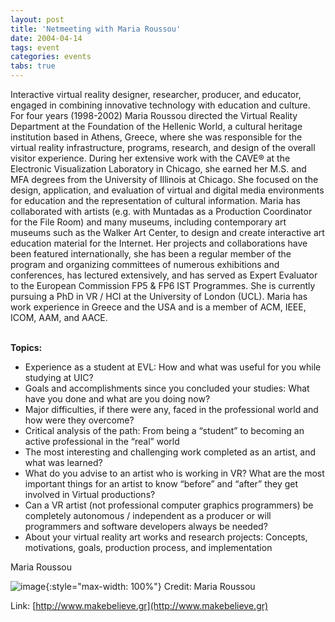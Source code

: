 ```yaml
---
layout: post
title: 'Netmeeting with Maria Roussou'
date: 2004-04-14
tags: event
categories: events
tabs: true
---
```


Interactive virtual reality designer, researcher, producer, and educator, engaged in combining innovative technology with education and culture. For four years (1998-2002) Maria Roussou directed the Virtual Reality Department at the Foundation of the Hellenic World, a cultural heritage institution based in Athens, Greece, where she was responsible for the virtual reality infrastructure, programs, research, and design of the overall visitor experience. During her extensive work with the CAVE&reg; at the Electronic Visualization Laboratory in Chicago, she earned her M.S. and MFA degrees from the University of Illinois at Chicago. She focused on the design, application, and evaluation of virtual and digital media environments for education and the representation of cultural information. Maria has collaborated with artists (e.g. with Muntadas as a Production Coordinator for the File Room) and many museums, including contemporary art museums such as the Walker Art Center, to design and create interactive art education material for the Internet. Her projects and collaborations have been featured internationally, she has been a regular member of the program and organizing committees of numerous exhibitions and conferences, has lectured extensively, and has served as Expert Evaluator to the European 
Commission FP5 &amp; FP6 IST Programmes. She is currently pursuing a PhD in VR / HCI at the University of London (UCL). Maria has work experience in Greece and the USA and is a member of ACM, IEEE, ICOM, AAM, and AACE.<br><br>

<strong>Topics:</strong><br>
<ul>
<li>Experience as a student at EVL: How and what was useful for you while studying at UIC?</li>
<li>Goals and accomplishments since you concluded your studies: What have you done and what are you doing now?</li>
<li>Major difficulties, if there were any, faced in the professional world and how were they overcome?</li>
<li>Critical analysis of the path: From being a &ldquo;student&rdquo; to becoming an active professional in the &ldquo;real&rdquo; world</li>
<li>The most interesting and challenging work completed as an artist, and what was learned?</li>
<li>What do you advise to an artist who is working in VR? What are the most important things for an artist to know &ldquo;before&rdquo; and &ldquo;after&rdquo; they get involved in Virtual productions?</li>
<li>Can a VR artist (not professional computer graphics programmers) be completely autonomous / independent as a producer or will programmers and software developers always be needed?</li>
<li>About your virtual reality art works and research projects: Concepts, motivations, goals, production process, and implementation</li>
</ul>
Maria Roussou

![image](https://www.evl.uic.edu/output/originals/maria_roussou.jpg-srcw.jpg){:style="max-width: 100%"}
Credit: Maria Roussou


Link: [http://www.makebelieve.gr](http://www.makebelieve.gr)
